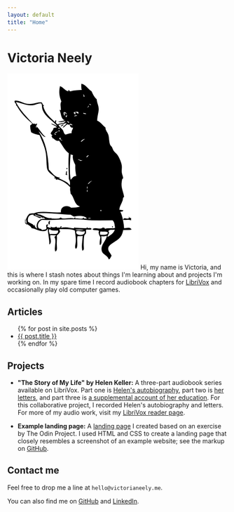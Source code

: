 ```yaml
---
layout: default
title: "Home"
---
```


# Victoria Neely

<img class="img-right nonessential" src="assets/images/black-cat.png" alt="Black cat" />
Hi, my name is Victoria, and this is where I stash notes about things I'm learning about and projects I'm working on. In my spare time I record audiobook chapters for <a href="https://librivox.org/reader/16022">LibriVox</a> and occasionally play old computer games.

<h2>Articles</h2>

  <ul>
     {% for post in site.posts %}
      <li><a href="{{ post.url }}">{{ post.title }}</a></li>
    {% endfor %}
  </ul>

<!--
{% for tag in site.tags %}
  <h2>{{ tag[0] }} articles</h2>
  <ul>
    {% for post in tag[1] %}
      <li><a href="{{ post.url }}">{{ post.title }}</a></li>
    {% endfor %}
  </ul>
{% endfor %}
-->

<h2>Projects</h2>

- **"The Story of My Life" by Helen Keller:** A three-part audiobook series available on LibriVox. Part one is <a href="https://librivox.org/the-story-of-my-life-version-3-by-helen-keller/">Helen's autobiography</a>, part two is <a href="https://librivox.org/the-story-of-my-life-part-2-letters-by-helen-keller/">her letters</a>, and part three is <a href="https://librivox.org/the-story-of-my-life-part-3-by-helen-keller/">a supplemental account of her education</a>. For this collaborative project, I recorded Helen's autobiography and letters. For more of my audio work, visit my <a href="https://librivox.org/reader/16022?primary_key=16022&search_category=reader&search_page=1&search_form=get_results">LibriVox reader page</a>.

- **Example landing page:** A <a href="https://neelyv.github.io/landing-page/">landing page</a> I created based on an exercise by The Odin Project. I used HTML and CSS to create a landing page that closely resembles a screenshot of an example website; see the markup on <a href="https://github.com/neelyv/landing-page">GitHub</a>.

<h2>Contact me</h2>

Feel free to drop me a line at <code>&#104;&#101;&#108;&#108;&#111;&#64;&#118;&#105;&#99;&#116;&#111;&#114;&#105;&#97;&#110;&#101;&#101;&#108;&#121;&#46;&#109;&#101;</code>.

You can also find me on <a href="https://github.com/neelyv">GitHub</a> and <a href="https://www.linkedin.com/in/victorianeely">LinkedIn</a>.